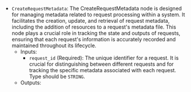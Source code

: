 - `CreateRequestMetadata`: The CreateRequestMetadata node is designed for managing metadata related to request processing within a system. It facilitates the creation, update, and retrieval of request metadata, including the addition of resources to a request's metadata file. This node plays a crucial role in tracking the state and outputs of requests, ensuring that each request's information is accurately recorded and maintained throughout its lifecycle.
    - Inputs:
        - `request_id` (Required): The unique identifier for a request. It is crucial for distinguishing between different requests and for tracking the specific metadata associated with each request. Type should be `STRING`.
    - Outputs:
